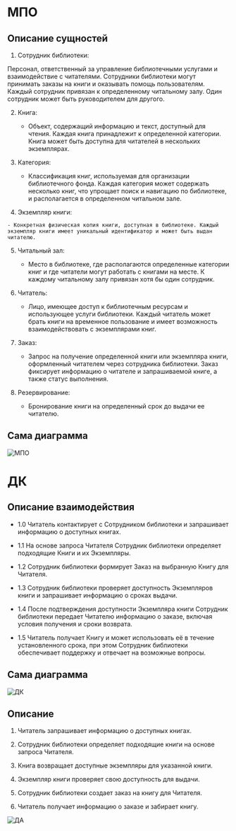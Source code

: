 # МПО
## Описание сущностей
 1. Сотрудник библиотеки:

Персонал, ответственный за управление библиотечными услугами и взаимодействие с читателями. Сотрудники библиотеки могут принимать заказы на книги и оказывать помощь пользователям. Каждый сотрудник привязан к определенному читальному залу. Один сотрудник может быть руководителем для другого.

 2. Книга:

    - Объект, содержащий информацию и текст, доступный для чтения. Каждая книга принадлежит к определенной категории. Книга может быть доступна для читателей в нескольких экземплярах.

 3. Категория:

    - Классификация книг, используемая для организации библиотечного фонда. Каждая категория может содержать несколько книг, что упрощает поиск и навигацию по библиотеке, и располагается в определенном читальном зале.
  
  4. Экземпляр книги:

    - Конкретная физическая копия книги, доступная в библиотеке. Каждый экземпляр книги имеет уникальный идентификатор и может быть выдан читателю.

 5. Читальный зал:

    - Место в библиотеке, где располагаются определенные категории книг и где читатели могут работать с книгами на месте. К каждому читальному залу привязан хотя бы один сотрудник.
  
 6. Читатель:

    - Лицо, имеющее доступ к библиотечным ресурсам и использующее услуги библиотеки. Каждый читатель может брать книги на временное пользование и имеет возможность взаимодействовать с экземплярами книг.

 7. Заказ:

    - Запрос на получение определенной книги или экземпляра книги, оформленный читателем через сотрудника библиотеки. Заказ фиксирует информацию о читателе и запрашиваемой книге, а также статус выполнения.
  
 8. Резервирование:

    - Бронирование книги на определенный срок до выдачи ее читателю.



## Сама диаграмма 
![МПО](https://github.com/user-attachments/assets/bbb2b824-8b97-4d22-84d8-f01a52d65887)


# ДК
## Описание взаимодействия

- 1.0 Читатель контактирует с Сотрудником библиотеки и запрашивает информацию о доступных книгах.

- 1.1 На основе запроса Читателя Сотрудник библиотеки определяет подходящие Книги и их Экземпляры.

- 1.2 Сотрудник библиотеки формирует Заказ на выбранную Книгу для Читателя.

- 1.3 Сотрудник библиотеки проверяет доступность Экземпляров книги и запрашивает информацию о сроках выдачи.

- 1.4 После подтверждения доступности Экземпляра книги Сотрудник библиотеки передает Читателю информацию о заказе, включая условия получения и сроки возврата.

- 1.5 Читатель получает Книгу и может использовать её в течение установленного срока, при этом Сотрудник библиотеки обеспечивает поддержку и отвечает на возможные вопросы.

## Сама диаграмма
![ДК](https://github.com/user-attachments/assets/a8f28333-4364-4d91-968b-38b799eb9684)

## Описание

1. Читатель запрашивает информацию о доступных книгах.
   
2. Сотрудник библиотеки определяет подходящие книги на основе запроса Читателя.
   
3. Книга возвращает доступные экземпляры для указанной книги.
   
4. Экземпляр книги проверяет свою доступность для выдачи.
   
5. Сотрудник библиотеки создает заказ на книгу для Читателя.
    
6. Читатель получает информацию о заказе и забирает книгу.


![ДА](https://github.com/user-attachments/assets/06ee1dc9-47c7-4410-a911-b5d8ba195ef5)




